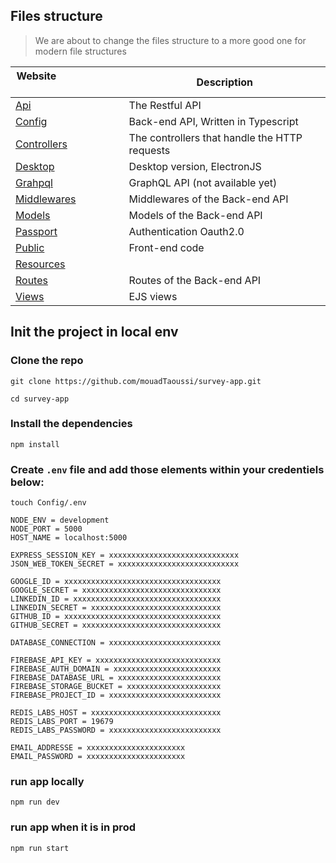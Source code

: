## Files structure

> We are about to change the files structure to a more good one for modern file structures

| Website&nbsp; &nbsp; &nbsp; &nbsp; &nbsp; &nbsp; &nbsp; &nbsp; &nbsp; &nbsp; &nbsp; &nbsp; &nbsp; &nbsp; | Description |
| ----------------------- | ------------------ |
| [Api](https://github.com/mouadTaoussi/webcheck/tree/main/wc-front-end)| The Restful API |
| [Config](https://github.com/mouadTaoussi/webcheck/tree/main/src)| Back-end API, Written in Typescript |
| [Controllers](https://github.com/mouadTaoussi/webcheck/tree/main/dist)| The controllers that handle the HTTP requests |
| [Desktop](https://github.com/mouadTaoussi/webcheck/tree/main/dist)| Desktop version, ElectronJS |
| [Grahpql](https://github.com/mouadTaoussi/webcheck/tree/main/dist)| GraphQL API (not available yet) |
| [Middlewares](https://github.com/mouadTaoussi/webcheck/tree/main/dist)| Middlewares of the Back-end API |
| [Models](https://github.com/mouadTaoussi/webcheck/tree/main/dist)| Models of the Back-end API |
| [Passport](https://github.com/mouadTaoussi/webcheck/tree/main/dist)| Authentication Oauth2.0 |
| [Public](https://github.com/mouadTaoussi/webcheck/tree/main/dist)| Front-end code |
| [Resources](https://github.com/mouadTaoussi/webcheck/tree/main/dist)|  |
| [Routes](https://github.com/mouadTaoussi/webcheck/tree/main/dist)| Routes of the Back-end API |
| [Views](https://github.com/mouadTaoussi/webcheck/tree/main/dist)| EJS views |

## Init the project in local env

### Clone the repo

```
git clone https://github.com/mouadTaoussi/survey-app.git
```
```
cd survey-app
```

### Install the dependencies

```
npm install
```

### Create ``.env`` file and add those elements within your credentiels below:

```
touch Config/.env
```
```
NODE_ENV = development
NODE_PORT = 5000
HOST_NAME = localhost:5000

EXPRESS_SESSION_KEY = xxxxxxxxxxxxxxxxxxxxxxxxxxxxx
JSON_WEB_TOKEN_SECRET = xxxxxxxxxxxxxxxxxxxxxxxxxxx

GOOGLE_ID = xxxxxxxxxxxxxxxxxxxxxxxxxxxxxxxxxxx
GOOGLE_SECRET = xxxxxxxxxxxxxxxxxxxxxxxxxxxxxxx
LINKEDIN_ID = xxxxxxxxxxxxxxxxxxxxxxxxxxxxxxxxx
LINKEDIN_SECRET = xxxxxxxxxxxxxxxxxxxxxxxxxxxxx
GITHUB_ID = xxxxxxxxxxxxxxxxxxxxxxxxxxxxxxxxxxx
GITHUB_SECRET = xxxxxxxxxxxxxxxxxxxxxxxxxxxxxxx

DATABASE_CONNECTION = xxxxxxxxxxxxxxxxxxxxxxxxx

FIREBASE_API_KEY = xxxxxxxxxxxxxxxxxxxxxxxxxxxx
FIREBASE_AUTH_DOMAIN = xxxxxxxxxxxxxxxxxxxxxxxx
FIREBASE_DATABASE_URL = xxxxxxxxxxxxxxxxxxxxxxx
FIREBASE_STORAGE_BUCKET = xxxxxxxxxxxxxxxxxxxxx
FIREBASE_PROJECT_ID = xxxxxxxxxxxxxxxxxxxxxxxxx

REDIS_LABS_HOST = xxxxxxxxxxxxxxxxxxxxxxxxxxxxx
REDIS_LABS_PORT = 19679
REDIS_LABS_PASSWORD = xxxxxxxxxxxxxxxxxxxxxxxxx

EMAIL_ADDRESSE = xxxxxxxxxxxxxxxxxxxxxx
EMAIL_PASSWORD = xxxxxxxxxxxxxxxxxxxxxx

```

### run app locally

```
npm run dev
```

### run app when it is in prod

```
npm run start
```
